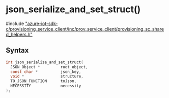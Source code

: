 # json_serialize_and_set_struct()

\#include ["azure-iot-sdk-c/provisioning_service_client/inc/prov_service_client/provisioning_sc_shared_helpers.h"](../iot-c-ref-provisioning-sc-shared-helpers-h.md)  

## Syntax

```C
int json_serialize_and_set_struct(
  JSON_Object *     	root_object,
  const char *      	json_key,
  void *            	structure,
  TO_JSON_FUNCTION  	toJson,
  NECESSITY         	necessity
);

```

